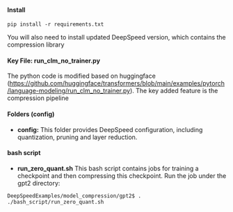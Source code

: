 #### Install

``pip install -r requirements.txt``

You will also need to install updated DeepSpeed version, which contains the compression library


#### Key File: run_clm_no_trainer.py

The python code is modified based on huggingface (https://github.com/huggingface/transformers/blob/main/examples/pytorch/language-modeling/run_clm_no_trainer.py). The key added feature is the compression pipeline

#### Folders (config)

* **config:** This folder provides DeepSpeed configuration, including quantization, pruning and layer reduction.

#### bash script 
* **run_zero_quant.sh**  This bash script contains jobs for training a checkpoint and then compressing this checkpoint.  Run the job under the gpt2 directory:

```DeepSpeedExamples/model_compression/gpt2$ . ./bash_script/run_zero_quant.sh```
